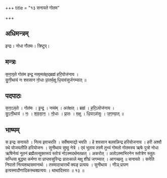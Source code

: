 +++
title = "१३ सनायते गोतम"

+++
## अधिमन्त्रम्
इन्द्रः। नोधा गौतमः। त्रिष्टुप्।

## मन्त्रः
स॒ना॒य॒ते गोत॑म इन्द्र॒ नव्य॒मत॑क्ष॒द्ब्रह्म॑ हरि॒योज॑नाय ।  
सु॒नी॒थाय॑ नः शवसान नो॒धाः प्रा॒तर्म॒क्षू धि॒याव॑सुर्जगम्यात् ॥

## पदपाठः
स॒ना॒ऽय॒ते । गोत॑मः । इ॒न्द्र॒ । नव्य॑म् । अत॑क्षत् । ब्रह्म॑ । ह॒रि॒ऽयोज॑नाय ।  
सु॒ऽनी॒थाय॑ । नः॒ । श॒व॒सा॒न॒ । नो॒धाः । प्रा॒तः । म॒क्षु । धि॒याऽव॑सुः । ज॒ग॒म्या॒त् ॥

## भाष्यम्
स इन्द्रः सनायते । नित्य इवाचरति । सर्वेषामाद्यो भवति । हे शवसान बलवन्निन्द्र हरियोजनाय । हरी अश्वौ रथे योजयतीति हरियोजनः । सुनीथाय सुष्ठु नेत्रे । एवं भूताय तस्मै तुभ्यं गोमतो गोतमस्य ऋषेः पुत्रो नोधा ऋषिर्नव्यं नूतनं ब्रह्मैतत्सूक्तरूपं स्तोत्रं नोऽस्मदर्थमतक्षत् । अकरोत् । अतोऽस्माभिरनेन स्तोत्रेण स्तुतः सन्धिया बुद्ध्या कर्मणा वा प्राप्तवसुरिन्द्रः प्रातःकाले मक्षु शीघ्रं जगम्यात् । आगच्छतु ॥ सनायते । सनेति निपातो नित्यशब्दसमानार्थः । तस्मादाचारार्थे क्यङ् प्रत्ययः । सुनीथाय । णीञ् प्रापण इत्यस्मादौणादिकस्थक्प्रत्ययः । थाथादिस्वरः ॥ १३ ॥